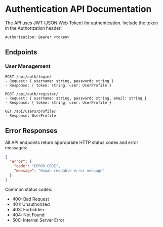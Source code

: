# Authentication API Documentation

The API uses JWT (JSON Web Token) for authentication. Include the token in the Authorization header:

```
Authorization: Bearer <token>
```

## Endpoints

### User Management

```
POST /api/auth/login/
- Request: { username: string, password: string }
- Response: { token: string, user: UserProfile }

POST /api/auth/register/
- Request: { username: string, password: string, email: string }
- Response: { token: string, user: UserProfile }

GET /api/users/profile/
- Response: UserProfile
```

## Error Responses

All API endpoints return appropriate HTTP status codes and error messages:

```json
{
  "error": {
    "code": "ERROR_CODE",
    "message": "Human readable error message"
  }
}
```

Common status codes:
- 400: Bad Request
- 401: Unauthorized
- 403: Forbidden
- 404: Not Found
- 500: Internal Server Error